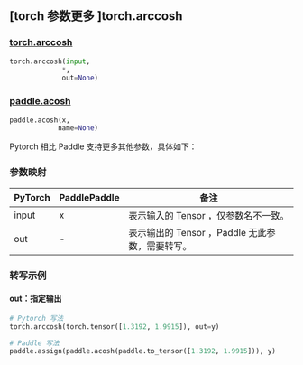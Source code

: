 ## [torch 参数更多 ]torch.arccosh

### [torch.arccosh](https://pytorch.org/docs/stable/generated/torch.arccosh.html?highlight=arccosh#torch.arccosh)

```python
torch.arccosh(input,
             *,
             out=None)
```

### [paddle.acosh](https://www.paddlepaddle.org.cn/documentation/docs/zh/api/paddle/acosh_cn.html#acos)

```python
paddle.acosh(x,
            name=None)
```

Pytorch 相比 Paddle 支持更多其他参数，具体如下：

### 参数映射

| PyTorch | PaddlePaddle | 备注                                                      |
| ------- | ------------ | --------------------------------------------------------- |
| input   | x            | 表示输入的 Tensor ，仅参数名不一致。                      |
| out     | -            | 表示输出的 Tensor ，Paddle 无此参数，需要转写。 |


### 转写示例

#### out：指定输出

```python
# Pytorch 写法
torch.arccosh(torch.tensor([1.3192, 1.9915]), out=y)

# Paddle 写法
paddle.assign(paddle.acosh(paddle.to_tensor([1.3192, 1.9915])), y)
```
